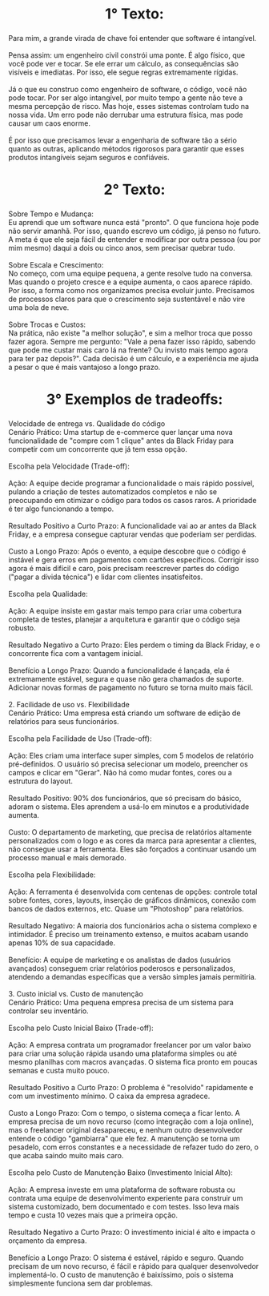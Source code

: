 <h1 align="center">1° Texto:</h1>

###

<p align="left">Para mim, a grande virada de chave foi entender que software é intangível.<br><br>Pensa assim: um engenheiro civil constrói uma ponte. É algo físico, que você pode ver e tocar. Se ele errar um cálculo, as consequências são visíveis e imediatas. Por isso, ele segue regras extremamente rígidas.<br><br>Já o que eu construo como engenheiro de software, o código, você não pode tocar. Por ser algo intangível, por muito tempo a gente não teve a mesma percepção de risco. Mas hoje, esses sistemas controlam tudo na nossa vida. Um erro pode não derrubar uma estrutura física, mas pode causar um caos enorme.<br><br>É por isso que precisamos levar a engenharia de software tão a sério quanto as outras, aplicando métodos rigorosos para garantir que esses produtos intangíveis sejam seguros e confiáveis.</p>

###

<h1 align="center">2° Texto:</h1>

###

<p align="left">Sobre Tempo e Mudança:<br>Eu aprendi que um software nunca está "pronto". O que funciona hoje pode não servir amanhã. Por isso, quando escrevo um código, já penso no futuro. A meta é que ele seja fácil de entender e modificar por outra pessoa (ou por mim mesmo) daqui a dois ou cinco anos, sem precisar quebrar tudo.<br><br>Sobre Escala e Crescimento:<br>No começo, com uma equipe pequena, a gente resolve tudo na conversa. Mas quando o projeto cresce e a equipe aumenta, o caos aparece rápido. Por isso, a forma como nos organizamos precisa evoluir junto. Precisamos de processos claros para que o crescimento seja sustentável e não vire uma bola de neve.<br><br>Sobre Trocas e Custos:<br>Na prática, não existe "a melhor solução", e sim a melhor troca que posso fazer agora. Sempre me pergunto: "Vale a pena fazer isso rápido, sabendo que pode me custar mais caro lá na frente? Ou invisto mais tempo agora para ter paz depois?". Cada decisão é um cálculo, e a experiência me ajuda a pesar o que é mais vantajoso a longo prazo.</p>

###

<h1 align="center">3° Exemplos de tradeoffs:</h1>

###

<p align="left">Velocidade de entrega vs. Qualidade do código<br>Cenário Prático: Uma startup de e-commerce quer lançar uma nova funcionalidade de "compre com 1 clique" antes da Black Friday para competir com um concorrente que já tem essa opção.<br><br>Escolha pela Velocidade (Trade-off):<br><br>Ação: A equipe decide programar a funcionalidade o mais rápido possível, pulando a criação de testes automatizados completos e não se preocupando em otimizar o código para todos os casos raros. A prioridade é ter algo funcionando a tempo.<br><br>Resultado Positivo a Curto Prazo: A funcionalidade vai ao ar antes da Black Friday, e a empresa consegue capturar vendas que poderiam ser perdidas.<br><br>Custo a Longo Prazo: Após o evento, a equipe descobre que o código é instável e gera erros em pagamentos com cartões específicos. Corrigir isso agora é mais difícil e caro, pois precisam reescrever partes do código ("pagar a dívida técnica") e lidar com clientes insatisfeitos.<br><br>Escolha pela Qualidade:<br><br>Ação: A equipe insiste em gastar mais tempo para criar uma cobertura completa de testes, planejar a arquitetura e garantir que o código seja robusto.<br><br>Resultado Negativo a Curto Prazo: Eles perdem o timing da Black Friday, e o concorrente fica com a vantagem inicial.<br><br>Benefício a Longo Prazo: Quando a funcionalidade é lançada, ela é extremamente estável, segura e quase não gera chamados de suporte. Adicionar novas formas de pagamento no futuro se torna muito mais fácil.<br><br>2. Facilidade de uso vs. Flexibilidade<br>Cenário Prático: Uma empresa está criando um software de edição de relatórios para seus funcionários.<br><br>Escolha pela Facilidade de Uso (Trade-off):<br><br>Ação: Eles criam uma interface super simples, com 5 modelos de relatório pré-definidos. O usuário só precisa selecionar um modelo, preencher os campos e clicar em "Gerar". Não há como mudar fontes, cores ou a estrutura do layout.<br><br>Resultado Positivo: 90% dos funcionários, que só precisam do básico, adoram o sistema. Eles aprendem a usá-lo em minutos e a produtividade aumenta.<br><br>Custo: O departamento de marketing, que precisa de relatórios altamente personalizados com o logo e as cores da marca para apresentar a clientes, não consegue usar a ferramenta. Eles são forçados a continuar usando um processo manual e mais demorado.<br><br>Escolha pela Flexibilidade:<br><br>Ação: A ferramenta é desenvolvida com centenas de opções: controle total sobre fontes, cores, layouts, inserção de gráficos dinâmicos, conexão com bancos de dados externos, etc. Quase um "Photoshop" para relatórios.<br><br>Resultado Negativo: A maioria dos funcionários acha o sistema complexo e intimidador. É preciso um treinamento extenso, e muitos acabam usando apenas 10% de sua capacidade.<br><br>Benefício: A equipe de marketing e os analistas de dados (usuários avançados) conseguem criar relatórios poderosos e personalizados, atendendo a demandas específicas que a versão simples jamais permitiria.<br><br>3. Custo inicial vs. Custo de manutenção<br>Cenário Prático: Uma pequena empresa precisa de um sistema para controlar seu inventário.<br><br>Escolha pelo Custo Inicial Baixo (Trade-off):<br><br>Ação: A empresa contrata um programador freelancer por um valor baixo para criar uma solução rápida usando uma plataforma simples ou até mesmo planilhas com macros avançadas. O sistema fica pronto em poucas semanas e custa muito pouco.<br><br>Resultado Positivo a Curto Prazo: O problema é "resolvido" rapidamente e com um investimento mínimo. O caixa da empresa agradece.<br><br>Custo a Longo Prazo: Com o tempo, o sistema começa a ficar lento. A empresa precisa de um novo recurso (como integração com a loja online), mas o freelancer original desapareceu, e nenhum outro desenvolvedor entende o código "gambiarra" que ele fez. A manutenção se torna um pesadelo, com erros constantes e a necessidade de refazer tudo do zero, o que acaba saindo muito mais caro.<br><br>Escolha pelo Custo de Manutenção Baixo (Investimento Inicial Alto):<br><br>Ação: A empresa investe em uma plataforma de software robusta ou contrata uma equipe de desenvolvimento experiente para construir um sistema customizado, bem documentado e com testes. Isso leva mais tempo e custa 10 vezes mais que a primeira opção.<br><br>Resultado Negativo a Curto Prazo: O investimento inicial é alto e impacta o orçamento da empresa.<br><br>Benefício a Longo Prazo: O sistema é estável, rápido e seguro. Quando precisam de um novo recurso, é fácil e rápido para qualquer desenvolvedor implementá-lo. O custo de manutenção é baixíssimo, pois o sistema simplesmente funciona sem dar problemas.</p>

###
